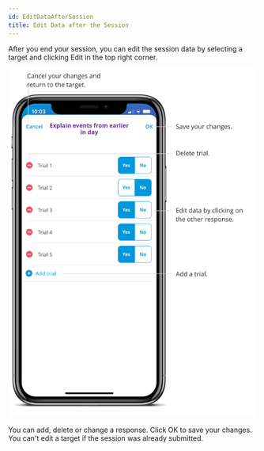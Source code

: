 ```yaml
---
id: EditDataAfterSession 
title: Edit Data after the Session 
---
```

After you end your session, you can edit the session data by selecting a target and clicking Edit in the top right corner.  

<img src="../../src/img/EditDataSession.png" width="650" />

You can add, delete or change a response. Click OK to save your changes. You can't edit a target if the session was already submitted.